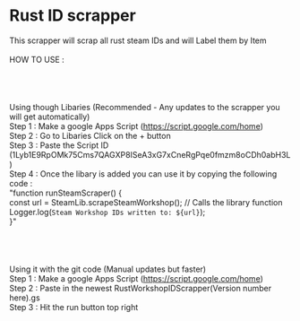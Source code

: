 # Rust ID scrapper
This scrapper will scrap all rust steam IDs and will Label them by Item<br/>
<br/>
HOW TO USE :<br/>
<br/>
<br/>
<br/>
<br/>
Using though Libaries (Recommended - Any updates to the scrapper you will get automatically)<br/>
  Step 1 : Make a google Apps Script (https://script.google.com/home)<br/>
  Step 2 : Go to Libaries Click on the + button <br/>
  Step 3 : Paste the Script ID (1Lyb1E9RpOMk75Cms7QAGXP8ISeA3xG7xCneRgPqe0fmzm8oCDh0abH3L)<br/>
  Step 4 : Once the libary is added you can use it by copying the following code :<br/>
  "function runSteamScraper() {<br/>
  const url = SteamLib.scrapeSteamWorkshop(); // Calls the library function<br/>
  Logger.log(`Steam Workshop IDs written to: ${url}`);<br/>
}"<br/>
<br/>
<br/>
<br/>
<br/>
Using it with the git code (Manual updates but faster)<br/>
  Step 1 : Make a google Apps Script (https://script.google.com/home)<br/>
  Step 2 : Paste in the newest RustWorkshopIDScrapper(Version number here).gs<br/>
  Step 3 : Hit the run button top right <br/>
